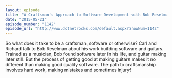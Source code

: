 ```yaml
---
layout: episode
title: "A Craftsman's Approach to Software Development with Bob Reselman"
date: "2015-05-21"
episode_number: "1142"
episode_url: "http://www.dotnetrocks.com/default.aspx?ShowNum=1142"
---
```


So what does it take to be a craftsman, software or otherwise? Carl and Richard talk to Bob Reselman about his work building software and guitars. Trained as a musician, Bob found software later in his life, and guitar making later still. But the process of getting good at making guitars makes it no different than making good quality software. The path to craftsmanship involves hard work, making mistakes and sometimes injury!
